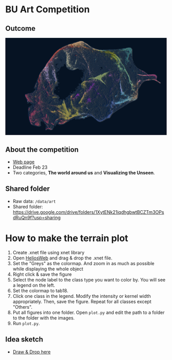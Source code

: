 # BU Art Competition

## Outcome

![figs/geo-science.png](figs/geo-science.png)

## About the competition

- [Web page](https://www.binghamton.edu/research/division-offices/research-advancement/art-of-science/index.html)
- Deadline Feb 23
- Two categories, **The world around us** and **Visualizing the Unseen**.

## Shared folder
- Raw data: `/data/art`
- Shared folder: https://drive.google.com/drive/folders/1XytENk21iqdhgbwtBCZTm3OPsdRuQn9f?usp=sharing

# How to make the terrain plot

1. Create .xnet file using xnet library
2. Open [HeliosWeb](http://heliosweb.io/docs/example/?advanced&dark&density&size=0.0&layout=0&use2d&densityProperty=Mass) and drag & drop the .xnet file.
3. Set the "Greys" as the colormap. And zoom in as much as possible while displaying the whole object
4. Right click & save the figure
5. Select the node label to the class type you want to color by. You will see a legend on the left.
6. Set the colormap to tab18.
7. Click one class in the legend. Modify the intensity or kernel width appropriately. Then, save the figure. Repeat for all classes except "Others".
8. Put all figures into one folder. Open `plot.py` and edit the path to a folder to the folder with the images.
9. Run `plot.py`.

## Idea sketch
- [Draw & Drop here](https://drive.google.com/drive/folders/1XytENk21iqdhgbwtBCZTm3OPsdRuQn9f?usp=sharing)

